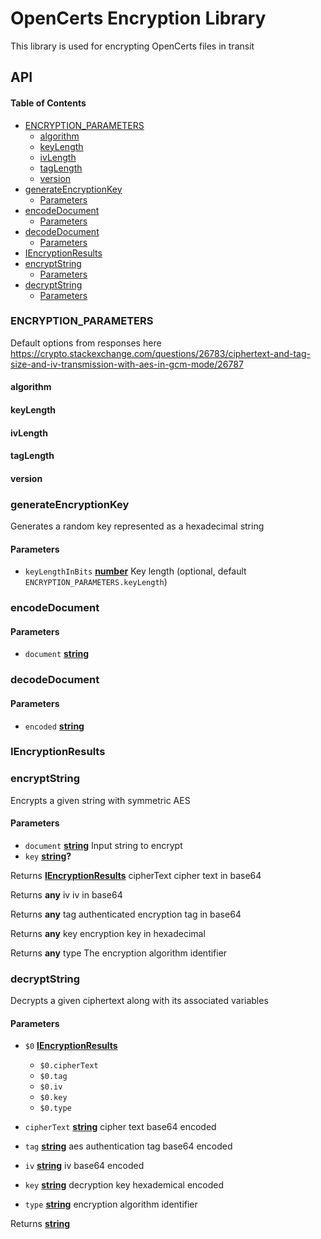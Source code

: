 # OpenCerts Encryption Library

This library is used for encrypting OpenCerts files in transit

## API

<!-- Generated by documentation.js. Update this documentation by updating the source code. -->

#### Table of Contents

*   [ENCRYPTION_PARAMETERS](#encryption_parameters)
    *   [algorithm](#algorithm)
    *   [keyLength](#keylength)
    *   [ivLength](#ivlength)
    *   [tagLength](#taglength)
    *   [version](#version)
*   [generateEncryptionKey](#generateencryptionkey)
    *   [Parameters](#parameters)
*   [encodeDocument](#encodedocument)
    *   [Parameters](#parameters-1)
*   [decodeDocument](#decodedocument)
    *   [Parameters](#parameters-2)
*   [IEncryptionResults](#iencryptionresults)
*   [encryptString](#encryptstring)
    *   [Parameters](#parameters-3)
*   [decryptString](#decryptstring)
    *   [Parameters](#parameters-4)

### ENCRYPTION_PARAMETERS

Default options from responses here
<https://crypto.stackexchange.com/questions/26783/ciphertext-and-tag-size-and-iv-transmission-with-aes-in-gcm-mode/26787>

#### algorithm

#### keyLength

#### ivLength

#### tagLength

#### version

### generateEncryptionKey

Generates a random key represented as a hexadecimal string

#### Parameters

*   `keyLengthInBits` **[number](https://developer.mozilla.org/docs/Web/JavaScript/Reference/Global_Objects/Number)** Key length (optional, default `ENCRYPTION_PARAMETERS.keyLength`)

### encodeDocument

#### Parameters

*   `document` **[string](https://developer.mozilla.org/docs/Web/JavaScript/Reference/Global_Objects/String)** 

### decodeDocument

#### Parameters

*   `encoded` **[string](https://developer.mozilla.org/docs/Web/JavaScript/Reference/Global_Objects/String)** 

### IEncryptionResults

### encryptString

Encrypts a given string with symmetric AES

#### Parameters

*   `document` **[string](https://developer.mozilla.org/docs/Web/JavaScript/Reference/Global_Objects/String)** Input string to encrypt
*   `key` **[string](https://developer.mozilla.org/docs/Web/JavaScript/Reference/Global_Objects/String)?** 

Returns **[IEncryptionResults](#iencryptionresults)** cipherText cipher text in base64

Returns **any** iv iv in base64

Returns **any** tag authenticated encryption tag in base64

Returns **any** key encryption key in hexadecimal

Returns **any** type The encryption algorithm identifier

### decryptString

Decrypts a given ciphertext along with its associated variables

#### Parameters

*   `$0` **[IEncryptionResults](#iencryptionresults)** 

    *   `$0.cipherText`  
    *   `$0.tag`  
    *   `$0.iv`  
    *   `$0.key`  
    *   `$0.type`  
*   `cipherText` **[string](https://developer.mozilla.org/docs/Web/JavaScript/Reference/Global_Objects/String)** cipher text base64 encoded
*   `tag` **[string](https://developer.mozilla.org/docs/Web/JavaScript/Reference/Global_Objects/String)** aes authentication tag base64 encoded
*   `iv` **[string](https://developer.mozilla.org/docs/Web/JavaScript/Reference/Global_Objects/String)** iv base64 encoded
*   `key` **[string](https://developer.mozilla.org/docs/Web/JavaScript/Reference/Global_Objects/String)** decryption key hexademical encoded
*   `type` **[string](https://developer.mozilla.org/docs/Web/JavaScript/Reference/Global_Objects/String)** encryption algorithm identifier

Returns **[string](https://developer.mozilla.org/docs/Web/JavaScript/Reference/Global_Objects/String)** 
